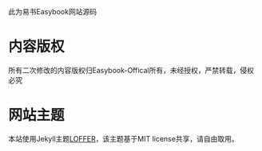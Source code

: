 此为易书Easybook网站源码

# 内容版权

所有二次修改的内容版权归Easybook-Offical所有，未经授权，严禁转载，侵权必究

# 网站主题

本站使用Jekyll主题[LOFFER](https://fromendworld.github.io/LOFFER/)，该主题基于MIT license共享，请自由取用。

